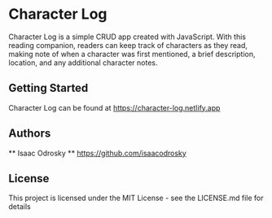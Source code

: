 # Character Log
Character Log is a simple CRUD app created with JavaScript. With this reading companion, readers can keep track of characters as they read, making note of when a character was first mentioned, a brief description, location, and any additional character notes. 

## Getting Started

Character Log can be found at https://character-log.netlify.app

## Authors

** Isaac Odrosky
** https://github.com/isaacodrosky

## License

This project is licensed under the MIT License - see the LICENSE.md file for details
